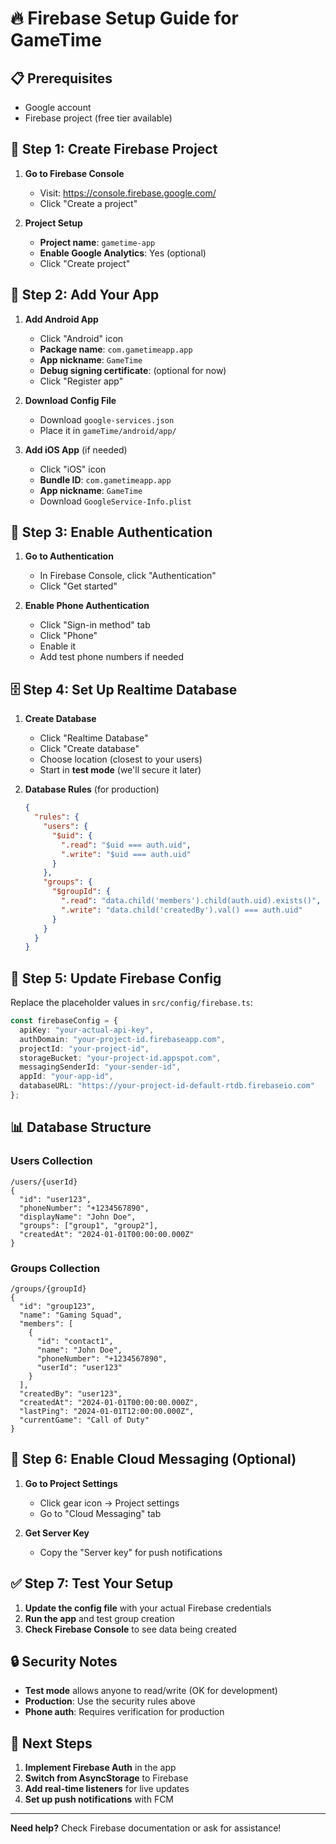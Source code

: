 # 🔥 Firebase Setup Guide for GameTime

## **📋 Prerequisites**
- Google account
- Firebase project (free tier available)

## **🚀 Step 1: Create Firebase Project**

1. **Go to Firebase Console**
   - Visit: https://console.firebase.google.com/
   - Click "Create a project"

2. **Project Setup**
   - **Project name**: `gametime-app`
   - **Enable Google Analytics**: Yes (optional)
   - Click "Create project"

## **📱 Step 2: Add Your App**

1. **Add Android App**
   - Click "Android" icon
   - **Package name**: `com.gametimeapp.app`
   - **App nickname**: `GameTime`
   - **Debug signing certificate**: (optional for now)
   - Click "Register app"

2. **Download Config File**
   - Download `google-services.json`
   - Place it in `gameTime/android/app/`

3. **Add iOS App** (if needed)
   - Click "iOS" icon
   - **Bundle ID**: `com.gametimeapp.app`
   - **App nickname**: `GameTime`
   - Download `GoogleService-Info.plist`

## **🔐 Step 3: Enable Authentication**

1. **Go to Authentication**
   - In Firebase Console, click "Authentication"
   - Click "Get started"

2. **Enable Phone Authentication**
   - Click "Sign-in method" tab
   - Click "Phone"
   - Enable it
   - Add test phone numbers if needed

## **🗄️ Step 4: Set Up Realtime Database**

1. **Create Database**
   - Click "Realtime Database"
   - Click "Create database"
   - Choose location (closest to your users)
   - Start in **test mode** (we'll secure it later)

2. **Database Rules** (for production)
   ```json
   {
     "rules": {
       "users": {
         "$uid": {
           ".read": "$uid === auth.uid",
           ".write": "$uid === auth.uid"
         }
       },
       "groups": {
         "$groupId": {
           ".read": "data.child('members').child(auth.uid).exists()",
           ".write": "data.child('createdBy').val() === auth.uid"
         }
       }
     }
   }
   ```

## **🔧 Step 5: Update Firebase Config**

Replace the placeholder values in `src/config/firebase.ts`:

```typescript
const firebaseConfig = {
  apiKey: "your-actual-api-key",
  authDomain: "your-project-id.firebaseapp.com",
  projectId: "your-project-id",
  storageBucket: "your-project-id.appspot.com",
  messagingSenderId: "your-sender-id",
  appId: "your-app-id",
  databaseURL: "https://your-project-id-default-rtdb.firebaseio.com"
};
```

## **📊 Database Structure**

### **Users Collection**
```
/users/{userId}
{
  "id": "user123",
  "phoneNumber": "+1234567890",
  "displayName": "John Doe",
  "groups": ["group1", "group2"],
  "createdAt": "2024-01-01T00:00:00.000Z"
}
```

### **Groups Collection**
```
/groups/{groupId}
{
  "id": "group123",
  "name": "Gaming Squad",
  "members": [
    {
      "id": "contact1",
      "name": "John Doe",
      "phoneNumber": "+1234567890",
      "userId": "user123"
    }
  ],
  "createdBy": "user123",
  "createdAt": "2024-01-01T00:00:00.000Z",
  "lastPing": "2024-01-01T12:00:00.000Z",
  "currentGame": "Call of Duty"
}
```

## **🔔 Step 6: Enable Cloud Messaging (Optional)**

1. **Go to Project Settings**
   - Click gear icon → Project settings
   - Go to "Cloud Messaging" tab

2. **Get Server Key**
   - Copy the "Server key" for push notifications

## **✅ Step 7: Test Your Setup**

1. **Update the config file** with your actual Firebase credentials
2. **Run the app** and test group creation
3. **Check Firebase Console** to see data being created

## **🔒 Security Notes**

- **Test mode** allows anyone to read/write (OK for development)
- **Production**: Use the security rules above
- **Phone auth**: Requires verification for production

## **📱 Next Steps**

1. **Implement Firebase Auth** in the app
2. **Switch from AsyncStorage** to Firebase
3. **Add real-time listeners** for live updates
4. **Set up push notifications** with FCM

---

**Need help?** Check Firebase documentation or ask for assistance! 